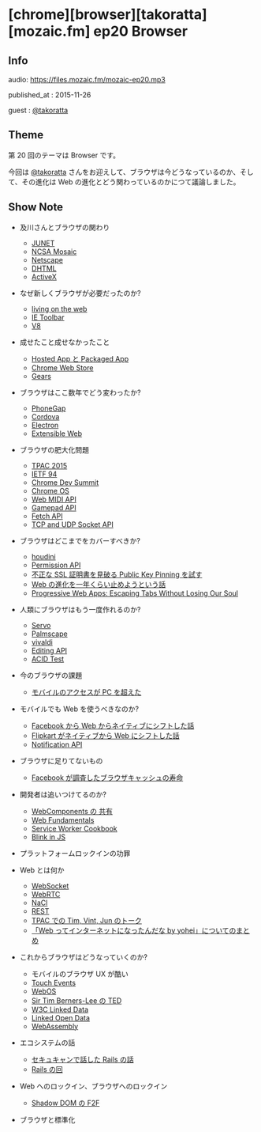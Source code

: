 # [chrome][browser][takoratta][mozaic.fm] ep20 Browser

## Info

audio: https://files.mozaic.fm/mozaic-ep20.mp3

published_at
: 2015-11-26

guest
: [@takoratta](https://twitter.com/takoratta)


## Theme

第 20 回のテーマは Browser です。

今回は [@takoratta](https://twitter.com/takoratta) さんをお迎えして、ブラウザは今どうなっているのか、そして、その進化は Web の進化とどう関わっているのかにつて議論しました。


## Show Note

- 及川さんとブラウザの関わり
  - [JUNET](https://ja.wikipedia.org/wiki/JUNET)
  - [NCSA Mosaic](https://ja.wikipedia.org/wiki/NCSA_Mosaic)
  - [Netscape](https://ja.wikipedia.org/wiki/Netscape%25E3%2582%25B7%25E3%2583%25AA%25E3%2583%25BC%25E3%2582%25BA)
  - [DHTML](https://ja.wikipedia.org/wiki/%25E3%2583%2580%25E3%2582%25A4%25E3%2583%258A%25E3%2583%259F%25E3%2583%2583%25E3%2582%25AFHTML)
  - [ActiveX](https://ja.wikipedia.org/wiki/ActiveX)

- なぜ新しくブラウザが必要だったのか?
  - [living on the web](http://chrome.blogspot.jp/2011/01/living-on-web-with-chrome-web-store-and.html)
  - [IE Toolbar](https://www.google.co.jp/search%3Fq%3Die+toolbar%26tbm%3Disch)
  - [V8](https://code.google.com/p/v8/)

- 成せたこと成せなかったこと
  - [Hosted App と Packaged App](https://developer.chrome.com/webstore/choosing)
  - [Chrome Web Store](https://chrome.google.com/webstore)
  - [Gears](https://code.google.com/p/gears/)

- ブラウザはここ数年でどう変わったか?
  - [PhoneGap](http://phonegap-fan.com/)
  - [Cordova](https://cordova.apache.org/)
  - [Electron](http://electron.atom.io/)
  - [Extensible Web](https://extensiblewebmanifesto.org/)

- ブラウザの肥大化問題
  - [TPAC 2015](http://www.w3.org/2015/10/TPAC/)
  - [IETF 94](https://www.ietf.org/meeting/94/index.html)
  - [Chrome Dev Summit](https://developer.chrome.com/devsummit)
  - [Chrome OS](http://www.chromium.org/chromium-os)
  - [Web MIDI API](http://webaudio.github.io/web-midi-api/)
  - [Gamepad API](https://w3c.github.io/gamepad/)
  - [Fetch API](https://fetch.spec.whatwg.org/)
  - [TCP and UDP Socket API](http://www.w3.org/TR/tcp-udp-sockets/)

- ブラウザはどこまでをカバーすべきか?
  - [houdini](https://drafts.css-houdini.org/)
  - [Permission API](https://w3c.github.io/permissions/)
  - [不正な SSL 証明書を見破る Public Key Pinning を試す](http://d.hatena.ne.jp/jovi0608/20140902/1409635279)
  - [Web の進化を一年くらい止めようという話](http://www.quirksmode.org/blog/archives/2015/07/stop_pushing_th.html)
  - [Progressive Web Apps: Escaping Tabs Without Losing Our Soul](https://infrequently.org/2015/06/progressive-apps-escaping-tabs-without-losing-our-soul/)

- 人類にブラウザはもう一度作れるのか?
  - [Servo](https://github.com/servo/servo)
  - [Palmscape](http://)
  - [vivaldi](https://vivaldi.com/)
  - [Editing API](http://w3c.github.io/editing/)
  - [ACID Test](http://acid3.acidtests.org/)

- 今のブラウザの課題
  - [モバイルのアクセスが PC を超えた](http://adwords.blogspot.jp/2015/05/building-for-next-moment.html)

- モバイルでも Web を使うべきなのか?
  - [Facebook から Web からネイティブにシフトした話](http://techcrunch.com/2012/09/11/mark-zuckerberg-our-biggest-mistake-with-mobile-was-betting-too-much-on-html5/)
  - [Flipkart がネイティブから Web にシフトした話](http://tech-blog.flipkart.net/2015/11/progressive-web-app/)
  - [Notification API](https://dvcs.w3.org/hg/notifications/raw-file/tip/Overview.html)

- ブラウザに足りてないもの
  - [Facebook が調査したブラウザキャッシュの寿命](https://code.facebook.com/posts/964122680272229/web-performance-cache-efficiency-exercise/)

- 開発者は追いつけてるのか?
  - [WebComponents の 共有](https://customelements.io/)
  - [Web Fundamentals](https://developers.google.com/web/fundamentals/)
  - [Service Worker Cookbook](https://github.com/mozilla/serviceworker-cookbook)
  - [Blink in JS](https://docs.google.com/presentation/d/1XvZdAF29Fgn19GCjDhHhlsECJAfOR49tpUFWrbtQAwU/edit%3Fusp%3Dsharing)

- プラットフォームロックインの功罪

- Web とは何か
  - [WebSocket](https://tools.ietf.org/html/rfc6455)
  - [WebRTC](http://w3c.github.io/webrtc-pc/)
  - [NaCl](https://developer.chrome.com/native-client/nacl-and-pnacl)
  - [REST](http://www.ics.uci.edu/%7Efielding/pubs/dissertation/rest_arch_style.htm)
  - [TPAC での Tim, Vint, Jun のトーク](http://www.w3.org/2015/10/27-tpac-minutes.html)
  - [「Web ってインターネットになったんだな by yohei」についてのまとめ](http://d.hatena.ne.jp/naoya/20130123/1358918510)

- これからブラウザはどうなっていくのか?
  - モバイルのブラウザ UX が酷い
  - [Touch Events](https://w3c.github.io/touch-events/)
  - [WebOS](http://webos.org/)
  - [Sir Tim Berners-Lee の TED](https://www.ted.com/talks/tim_berners_lee_on_the_next_web%3Flanguage%3Dja)
  - [W3C Linked Data](http://www.w3.org/standards/semanticweb/data)
  - [Linked Open Data](http://www.w3.org/DesignIssues/LinkedData.html)
  - [WebAssembly](https://www.w3.org/community/webassembly/)

- エコシステムの話
  - [セキュキャンで話した Rails の話](http://qiita.com/Jxck_/items/ec8e928f69d099b25764)
  - [Rails の回](http://mozaic.fm/post/104575088493/12-rails)

- Web へのロックイン、ブラウザへのロックイン
  - [Shadow DOM の F2F](https://lists.w3.org/Archives/Public/public-webapps/2015JanMar/0661.html)

- ブラウザと標準化
